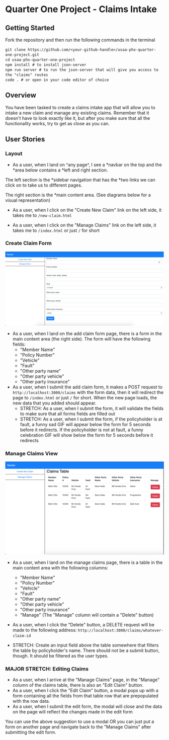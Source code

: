# Quarter One Project - Claims Intake

## Getting Started

Fork the repository and then run the following commands in the terminal

```shell
git clone https://github.com/<your-github-handle>/usaa-phx-quarter-one-project.git
cd usaa-phx-quarter-one-project
npm install # to install json-server
npm run server # to run the json-server that will give you access to the "claims" routes
code . # or open in your code editor of choice
```

## Overview

You have been tasked to create a claims intake app that will allow you to intake a new claim and manage any existing claims. Remember that it doesn't have to look exactly like it, but after you make sure that all the functionality works, try to get as close as you can.

## User Stories

### Layout

- As a user, when I land on ^any page^, I see a 
  *navbar on the top and the 
    *area below contains a 
      *left and right section. 

The left section is the 
  *sidebar navigation that has the 
    *two links we can click on to take us to different pages. 

The right section is the 
  *main content area. (See diagrams below for a visual representation)

- As a user, when I click on the "Create New Claim" link on the left side, it takes me to `/new-claim.html`

- As a user, when I click on the "Manage Claims" link on the left side, it takes me to `/index.html` or just `/` for short

### Create Claim Form

![create claims](/create-claim.png)

- As a user, when I land on the add claim form page, there is a form in the main content area (the right side). The form will have the following fields:
  - "Member Name"
  - "Policy Number"
  - "Vehicle"
  - "Fault"
  - "Other party name"
  - "Other party vehicle"
  - "Other party insurance"
- As a user, when I submit the add claim form, it makes a POST request to `http://localhost:3000/claims` with the form data, then it will redirect the page to `/index.html` or just `/` for short. When the new page loads, the new data that you added should appear.
  - STRETCH: As a user, when I submit the form, it will validate the fields to make sure that all forms fields are filled out
  - STRETCH: As a user, when I submit the form, if the policyholder is at fault, a funny sad GIF will appear below the form for 5 seconds before it redirects. If the policyholder is not at fault, a funny celebration GIF will show below the form for 5 seconds before it redirects

### Manage Claims View

![manage claims](/manage-claims.png)

- As a user, when I land on the manage claims page, there is a table in the main content area with the following columns:
  - "Member Name"
  - "Policy Number"
  - "Vehicle"
  - "Fault"
  - "Other party name"
  - "Other party vehicle"
  - "Other party insurance"
  - "Manage" (The "Manage" column will contain a "Delete" button)
- As a user, when I click the "Delete" button, a DELETE request will be made to the following address: `http://localhost:3000/claims/whatever-claim-id`

- STRETCH: Create an input field above the table somewhere that filters the table by policyholder's name. There should not be a submit button, though. It should be filtered as the user types.

### MAJOR STRETCH: Editing Claims

- As a user, when I arrive at the "Manage Claims" page, in the "Manage" column of the claims table, there is also an "Edit Claim" button.
- As a user, when I click the "Edit Claim" button, a modal pops up with a form containing all the fields from that table row that are prepopulated with the row data.
- As a user, when I submit the edit form, the modal will close and the data on the page will reflect the changes made in the edit form

You can use the above suggestion to use a modal OR you can just put a form on another page and navigate back to the "Manage Claims" after submitting the edit form.

